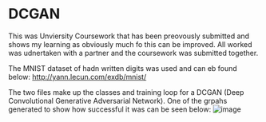 # DCGAN

This was Unviersity Coursework that has been preovously submitted and shows my learning as obviously much fo this can be improved. All worked was udnertaken with a partner and the coursework was submitted together.

The MNIST dataset of hadn written digits was used and can eb found below:
http://yann.lecun.com/exdb/mnist/

The two files make up the classes and training loop for a DCGAN (Deep Convolutional Generative Adversarial Network). 
One of the grpahs generated to show how successful it was can be seen below:
![image](https://user-images.githubusercontent.com/72444456/157117036-eeca2018-d2af-4dbd-a6b7-2750396ef711.png)
